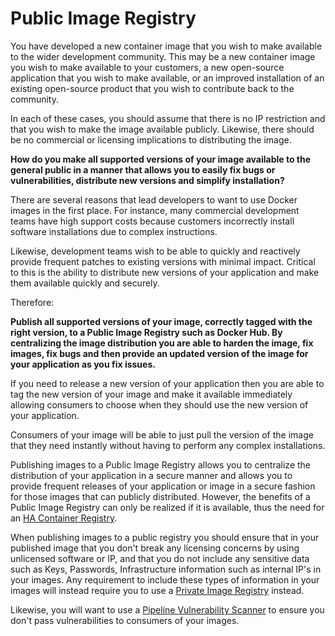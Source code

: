 # Public Image Registry

You have developed a new container image that you wish to make available to the wider development community.  This may be a new container image you wish to make available to your customers, a new open-source application that you wish to make available, or an improved installation of an existing open-source product that you wish to contribute back to the community.

In each of these cases, you should assume that there is no IP restriction and that you wish to make the image available publicly.  Likewise, there should be no commercial or licensing implications to distributing the image.

**How do you make all supported versions of your image available to the general public in a manner that allows you to easily fix bugs or vulnerabilities, distribute new versions and simplify installation?**

There are several reasons that lead developers to want to use Docker images in the first place.  For instance, many commercial development teams have high support costs because customers incorrectly install software installations due to complex instructions.  

Likewise, development teams wish to be able to quickly and reactively provide frequent patches to existing versions with minimal impact.  Critical to this is the ability to distribute new versions of your application and make them available quickly and securely.

Therefore:

**Publish all supported versions of your image, correctly tagged with the right version, to a Public Image Registry such as Docker Hub.   By centralizing the image distribution you are able to harden the image, fix images, fix bugs and then provide an updated version of the image for your application as you fix issues.** 

If you need to release a new version of your application then you are able to tag the new version of your image and make it available immediately allowing consumers to choose when they should use the new version of your application.

Consumers of your image will be able to just pull the version of the image that they need instantly without having to perform any complex installations.

Publishing images to a Public Image Registry allows you to centralize the distribution of your application in a secure manner and allows you to provide frequent releases of your application or image in a secure fashion for those images that can publicly distributed.  However, the benefits of a Public Image Registry can only be realized if it is available, thus the need for an [HA Container Registry](highly-available-container-registry.md).

When publishing images to a public registry you should ensure that in your published image that you don't break any licensing concerns by using unlicensed software or IP, and that you do not include any sensitive data such as Keys, Passwords, Infrastructure information such as internal IP's in your images.  Any requirement to include these types of information in your images will instead require you to use a [Private Image Registry](private-image-registry.md) instead.

Likewise, you will want to use a [Pipeline Vulnerability Scanner](pipeline-vulnerability-scanner.md) to ensure you don't pass vulnerabilities to consumers of your images. 

